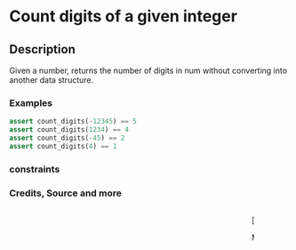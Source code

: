 # Count digits of a given integer

## Description

Given a number, returns the number of digits in
num without converting into another data structure.

### Examples

```python
assert count_digits(-12345) == 5
assert count_digits(1234) == 4
assert count_digits(-45) == 2
assert count_digits(4) == 1
```

### constraints

### Credits, Source and more

<p style="width: 75%; margin: 1rem auto; "><marquee ><span style="font-size: 12px;"></span> </marque></p>

[gh: [@iamserda](https://github.com/iamserda),
tw: [@iamserda](https://twitter.com/iamserda),
in: [@iamserda](https://linkedin.com/in/iamserda)]

Made with 🤍🫶🏿 in N🗽C by [@iamserda](https://www.twitter.com/iamserda)
